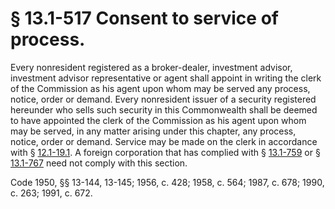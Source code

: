 # § 13.1-517 Consent to service of process.

<p>Every nonresident registered as a broker-dealer, investment advisor, investment advisor representative or agent shall appoint in writing the clerk of the Commission as his agent upon whom may be served any process, notice, order or demand. Every nonresident issuer of a security registered hereunder who sells such security in this Commonwealth shall be deemed to have appointed the clerk of the Commission as his agent upon whom may be served, in any matter arising under this chapter, any process, notice, order or demand. Service may be made on the clerk in accordance with § <a href='http://law.lis.virginia.gov/vacode/12.1-19.1/'>12.1-19.1</a>. A foreign corporation that has complied with § <a href='http://law.lis.virginia.gov/vacode/13.1-759/'>13.1-759</a> or § <a href='http://law.lis.virginia.gov/vacode/13.1-767/'>13.1-767</a> need not comply with this section.</p><p>Code 1950, §§ 13-144, 13-145; 1956, c. 428; 1958, c. 564; 1987, c. 678; 1990, c. 263; 1991, c. 672.</p>